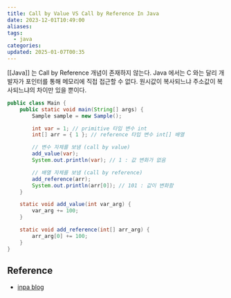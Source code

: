 ```yaml
---
title: Call by Value VS Call by Reference In Java
date: 2023-12-01T10:49:00
aliases: 
tags:
  - java
categories: 
updated: 2025-01-07T00:35
---
```


[[Java]] 는 Call by Reference 개념이 존재하지 않는다. Java 에서는 C 와는 달리 개발자가 포인터를 통해 메모리에 직접 접근할 수 없다. 원시값이 복사되느냐 주소값이 복사되느냐의 차이만 있을 뿐이다.

```java
public class Main {
    public static void main(String[] args) {
        Sample sample = new Sample();

        int var = 1; // primitive 타입 변수 int
        int[] arr = { 1 }; // reference 타입 변수 int[] 배열

        // 변수 자체를 보냄 (call by value)
        add_value(var);
        System.out.println(var); // 1 : 값 변화가 없음

        // 배열 자체를 보냄 (call by reference)
        add_reference(arr);
        System.out.println(arr[0]); // 101 : 값이 변화함
    }

    static void add_value(int var_arg) {
        var_arg += 100;
    }

    static void add_reference(int[] arr_arg) {
        arr_arg[0] += 100;
    }
}
```

## Reference

- [inpa blog](https://inpa.tistory.com/entry/JAVA-%E2%98%95-%EC%9E%90%EB%B0%94%EB%8A%94-Call-by-reference-%EA%B0%9C%EB%85%90%EC%9D%B4-%EC%97%86%EB%8B%A4-%E2%9D%93)
